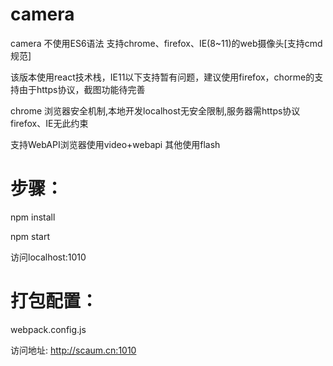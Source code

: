 # camera
camera
不使用ES6语法 支持chrome、firefox、IE(8~11)的web摄像头[支持cmd规范]

该版本使用react技术栈，IE11以下支持暂有问题，建议使用firefox，chorme的支持由于https协议，截图功能待完善

chrome 浏览器安全机制,本地开发localhost无安全限制,服务器需https协议
firefox、IE无此约束

支持WebAPI浏览器使用video+webapi
其他使用flash

# 步骤：
npm install 

npm start 

访问localhost:1010

# 打包配置：
webpack.config.js

访问地址: http://scaum.cn:1010